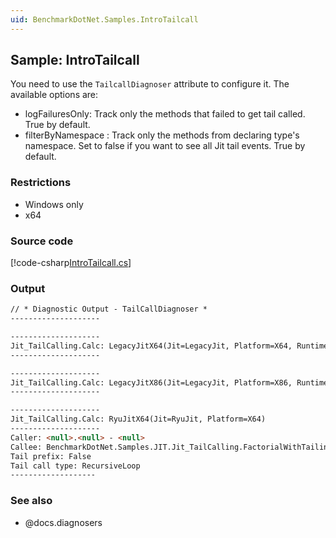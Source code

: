 ```yaml
---
uid: BenchmarkDotNet.Samples.IntroTailcall
---
```


## Sample: IntroTailcall

You need to use the `TailcallDiagnoser` attribute to configure it. The available options are:

* logFailuresOnly: Track only the methods that failed to get tail called. True by default.
* filterByNamespace : Track only the methods from declaring type's namespace. Set to false if you want to see all Jit tail events. True by default.

### Restrictions

* Windows only
* x64

### Source code

[!code-csharp[IntroTailcall.cs](../../../samples/BenchmarkDotNet.Samples/IntroTailcall.cs)]

### Output

```markdown
// * Diagnostic Output - TailCallDiagnoser *
--------------------

--------------------
Jit_TailCalling.Calc: LegacyJitX64(Jit=LegacyJit, Platform=X64, Runtime=Clr)
--------------------

--------------------
Jit_TailCalling.Calc: LegacyJitX86(Jit=LegacyJit, Platform=X86, Runtime=Clr)
--------------------

--------------------
Jit_TailCalling.Calc: RyuJitX64(Jit=RyuJit, Platform=X64)
--------------------
Caller: <null>.<null> - <null>
Callee: BenchmarkDotNet.Samples.JIT.Jit_TailCalling.FactorialWithTailing - int64  (int32,int32)
Tail prefix: False
Tail call type: RecursiveLoop
-------------------
```

### See also

* @docs.diagnosers